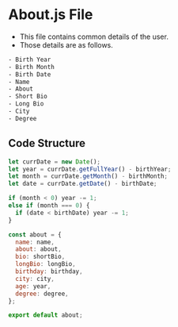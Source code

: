# About.js File

- This file contains common details of the user.
- Those details are as follows.

```txt
- Birth Year
- Birth Month
- Birth Date
- Name
- About
- Short Bio
- Long Bio
- City
- Degree
```

## Code Structure

```js
let currDate = new Date();
let year = currDate.getFullYear() - birthYear;
let month = currDate.getMonth() - birthMonth;
let date = currDate.getDate() - birthDate;

if (month < 0) year -= 1;
else if (month === 0) {
  if (date < birthDate) year -= 1;
}

const about = {
  name: name,
  about: about,
  bio: shortBio,
  longBio: longBio,
  birthday: birthday,
  city: city,
  age: year,
  degree: degree,
};

export default about;
```

